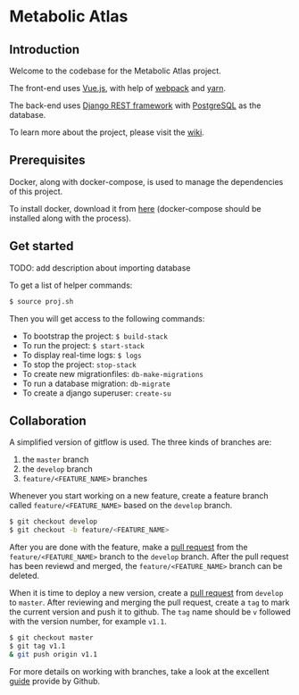 # Metabolic Atlas

## Introduction

Welcome to the codebase for the Metabolic Atlas project.

The front-end uses [Vue.js](https://vuejs.org), with help of [webpack](https://webpack.js.org) and [yarn](https://yarnpkg.com/en/). 

The back-end uses [Django REST framework](http://www.django-rest-framework.org) with [PostgreSQL](https://www.postgresql.org) as the database.

To learn more about the project, please visit the [wiki](https://github.com/SysBioChalmers/hma-prototype/wiki).

## Prerequisites
Docker, along with docker-compose, is used to manage the dependencies of this project. 

To install docker, download it from [here](https://www.docker.com/products/docker) (docker-compose should be installed along with the process).


## Get started

TODO: add description about importing database

To get a list of helper commands:

```bash
$ source proj.sh
```

Then you will get access to the following commands:

* To bootstrap the project: `$ build-stack`
* To run the project: `$ start-stack`
* To display real-time logs: `$ logs`
* To stop the project: `stop-stack`
* To create new migrationfiles: `db-make-migrations`
* To run a database migration: `db-migrate`
* To create a django superuser: `create-su`


## Collaboration
A simplified version of gitflow is used. The three kinds of branches are:

1. the `master` branch
2. the `develop` branch
3. `feature/<FEATURE_NAME>` branches

Whenever you start working on a new feature, create a feature branch called `feature/<FEATURE_NAME>` based on the `develop` branch.

```bash
$ git checkout develop
$ git checkout -b feature/<FEATURE_NAME>
```

After you are done with the feature, make a [pull request](https://github.com/SysBioChalmers/hma-prototype/compare) from the `feature/<FEATURE_NAME>` branch to the `develop` branch. After the pull request has been reviewd and merged, the `feature/<FEATURE_NAME>` branch can be deleted.

When it is time to deploy a new version, create a [pull request](https://github.com/SysBioChalmers/hma-prototype/compare) from `develop` to `master`. After reviewing and merging the pull request, create a `tag` to mark the current version and push it to github. The `tag` name should be `v` followed with the version number, for example `v1.1`.

```bash
$ git checkout master
$ git tag v1.1
& git push origin v1.1
```

For more details on working with branches, take a look at the excellent [guide](https://guides.github.com/introduction/flow/) provide by Github.